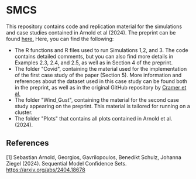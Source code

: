 # SMCS
This repository contains code and replication material for the simulations and case studies contained in Arnold et al (2024). The preprint can be found [here.](https://arxiv.org/abs/2404.18678)
Here, you can find the following:

- The R functions and R files used to run Simulations 1,2, and 3. The code contains detailed comments, but you can also find more details in Examples 2.3, 2.4, and 2.5, as well as in Section 4 of the preprint.
- The folder "Covid", containing the material used for the implementation of the first case study of the paper (Section 5). More information and references about the dataset used in this case study can be found both in the preprint, as well as in the original GitHub repository by [Cramer et al.](https://zenodo.org/badge/DOI/10.5281/zenodo.6301718.svg)
- The folder "Wind_Gust", containing the material for the second case study appearing on the preprint. This material is tailored for running on a cluster.
- The folder "Plots" that contains all plots contained in Arnold et al. (2024).

## References

[1] Sebastian Arnold, Georgios, Gavrilopoulos, Benedikt Schulz, Johanna Ziegel (2024). Sequential Model Confidence Sets. https://arxiv.org/abs/2404.18678
